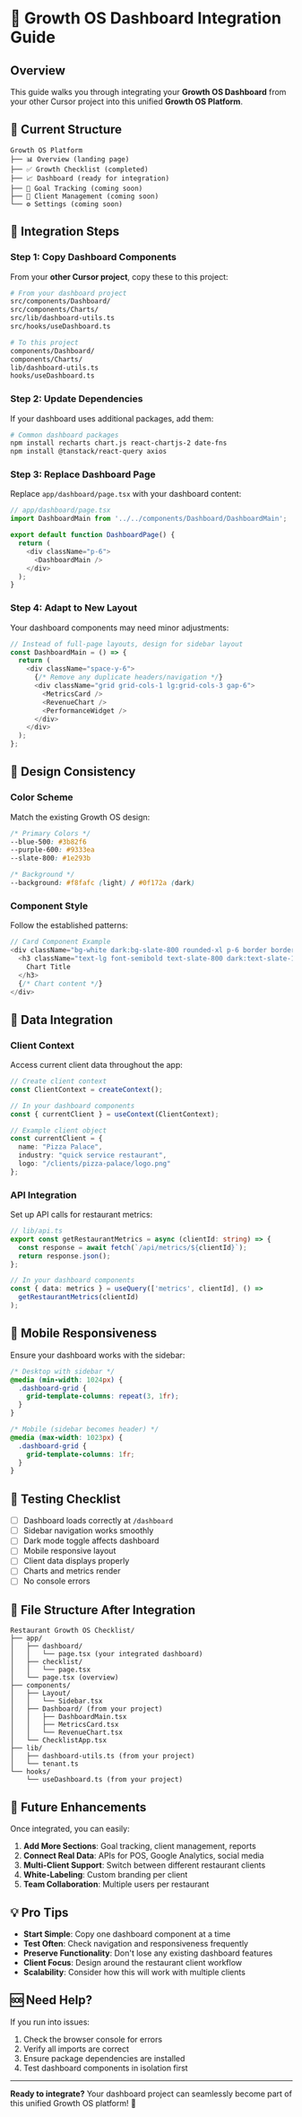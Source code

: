 # 🔄 Growth OS Dashboard Integration Guide

## Overview
This guide walks you through integrating your **Growth OS Dashboard** from your other Cursor project into this unified **Growth OS Platform**.

## 🎯 Current Structure

```
Growth OS Platform
├── 📊 Overview (landing page)
├── ✅ Growth Checklist (completed)
├── 📈 Dashboard (ready for integration)
├── 🎯 Goal Tracking (coming soon)
├── 👥 Client Management (coming soon)
└── ⚙️ Settings (coming soon)
```

## 🚀 Integration Steps

### Step 1: Copy Dashboard Components

From your **other Cursor project**, copy these to this project:

```bash
# From your dashboard project
src/components/Dashboard/
src/components/Charts/
src/lib/dashboard-utils.ts
src/hooks/useDashboard.ts

# To this project
components/Dashboard/
components/Charts/
lib/dashboard-utils.ts
hooks/useDashboard.ts
```

### Step 2: Update Dependencies

If your dashboard uses additional packages, add them:

```bash
# Common dashboard packages
npm install recharts chart.js react-chartjs-2 date-fns
npm install @tanstack/react-query axios
```

### Step 3: Replace Dashboard Page

Replace `app/dashboard/page.tsx` with your dashboard content:

```typescript
// app/dashboard/page.tsx
import DashboardMain from '../../components/Dashboard/DashboardMain';

export default function DashboardPage() {
  return (
    <div className="p-6">
      <DashboardMain />
    </div>
  );
}
```

### Step 4: Adapt to New Layout

Your dashboard components may need minor adjustments:

```typescript
// Instead of full-page layouts, design for sidebar layout
const DashboardMain = () => {
  return (
    <div className="space-y-6">
      {/* Remove any duplicate headers/navigation */}
      <div className="grid grid-cols-1 lg:grid-cols-3 gap-6">
        <MetricsCard />
        <RevenueChart />
        <PerformanceWidget />
      </div>
    </div>
  );
};
```

## 🎨 Design Consistency

### Color Scheme
Match the existing Growth OS design:

```css
/* Primary Colors */
--blue-500: #3b82f6
--purple-600: #9333ea
--slate-800: #1e293b

/* Background */
--background: #f8fafc (light) / #0f172a (dark)
```

### Component Style
Follow the established patterns:

```typescript
// Card Component Example
<div className="bg-white dark:bg-slate-800 rounded-xl p-6 border border-slate-200 dark:border-slate-700">
  <h3 className="text-lg font-semibold text-slate-800 dark:text-slate-100 mb-4">
    Chart Title
  </h3>
  {/* Chart content */}
</div>
```

## 🔗 Data Integration

### Client Context
Access current client data throughout the app:

```typescript
// Create client context
const ClientContext = createContext();

// In your dashboard components
const { currentClient } = useContext(ClientContext);

// Example client object
const currentClient = {
  name: "Pizza Palace",
  industry: "quick service restaurant",
  logo: "/clients/pizza-palace/logo.png"
};
```

### API Integration
Set up API calls for restaurant metrics:

```typescript
// lib/api.ts
export const getRestaurantMetrics = async (clientId: string) => {
  const response = await fetch(`/api/metrics/${clientId}`);
  return response.json();
};

// In your dashboard components
const { data: metrics } = useQuery(['metrics', clientId], () => 
  getRestaurantMetrics(clientId)
);
```

## 📱 Mobile Responsiveness

Ensure your dashboard works with the sidebar:

```css
/* Desktop with sidebar */
@media (min-width: 1024px) {
  .dashboard-grid {
    grid-template-columns: repeat(3, 1fr);
  }
}

/* Mobile (sidebar becomes header) */
@media (max-width: 1023px) {
  .dashboard-grid {
    grid-template-columns: 1fr;
  }
}
```

## 🧪 Testing Checklist

- [ ] Dashboard loads correctly at `/dashboard`
- [ ] Sidebar navigation works smoothly
- [ ] Dark mode toggle affects dashboard
- [ ] Mobile responsive layout
- [ ] Client data displays properly
- [ ] Charts and metrics render
- [ ] No console errors

## 🔄 File Structure After Integration

```
Restaurant Growth OS Checklist/
├── app/
│   ├── dashboard/
│   │   └── page.tsx (your integrated dashboard)
│   ├── checklist/
│   │   └── page.tsx
│   └── page.tsx (overview)
├── components/
│   ├── Layout/
│   │   └── Sidebar.tsx
│   ├── Dashboard/ (from your project)
│   │   ├── DashboardMain.tsx
│   │   ├── MetricsCard.tsx
│   │   └── RevenueChart.tsx
│   └── ChecklistApp.tsx
├── lib/
│   ├── dashboard-utils.ts (from your project)
│   └── tenant.ts
└── hooks/
    └── useDashboard.ts (from your project)
```

## 🚀 Future Enhancements

Once integrated, you can easily:

1. **Add More Sections**: Goal tracking, client management, reports
2. **Connect Real Data**: APIs for POS, Google Analytics, social media
3. **Multi-Client Support**: Switch between different restaurant clients
4. **White-Labeling**: Custom branding per client
5. **Team Collaboration**: Multiple users per restaurant

## 💡 Pro Tips

- **Start Simple**: Copy one dashboard component at a time
- **Test Often**: Check navigation and responsiveness frequently  
- **Preserve Functionality**: Don't lose any existing dashboard features
- **Client Focus**: Design around the restaurant client workflow
- **Scalability**: Consider how this will work with multiple clients

## 🆘 Need Help?

If you run into issues:

1. Check the browser console for errors
2. Verify all imports are correct
3. Ensure package dependencies are installed
4. Test dashboard components in isolation first

---

**Ready to integrate?** Your dashboard project can seamlessly become part of this unified Growth OS platform! 🎉 